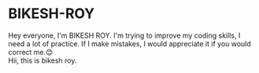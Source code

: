 # BIKESH-ROY
Hey everyone, I'm BIKESH ROY. I'm trying to improve my coding skills, I need a lot of practice. If I make mistakes, I would appreciate it if you would correct me.😊
<br>
Hii,
this is bikesh roy.
